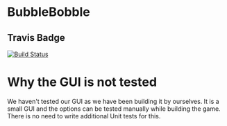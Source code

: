 # BubbleBobble
## Travis Badge ##
[![Build Status](https://travis-ci.org/Cas-B/Group17-BubbleBobble.svg?branch=master)](https://travis-ci.org/Cas-B/Group17-BubbleBobble)

# Why the GUI is not tested #
We haven't tested our GUI as we have been building it by ourselves. It is a small GUI and the options can be tested manually while building the game.
There is no need to write additional Unit tests for this.
